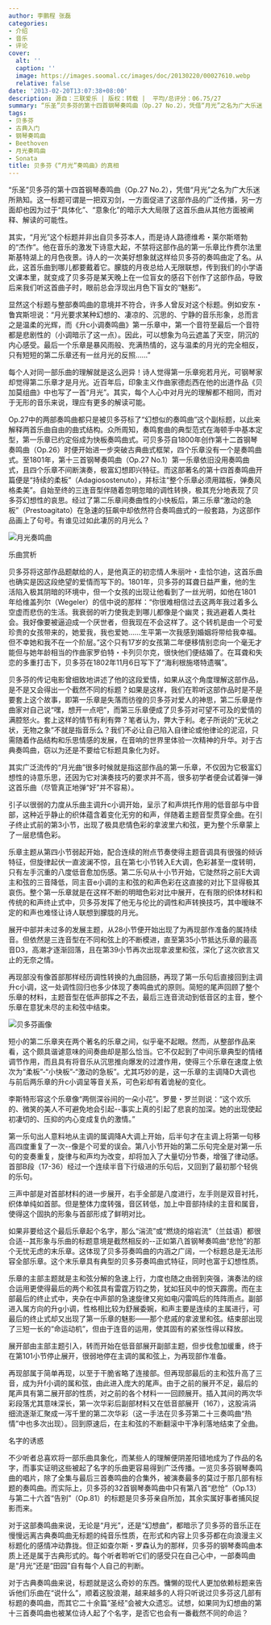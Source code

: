 ```yaml
---
author: 李鹏程 张磊
categories:
- 介绍
- 音乐
- 评论
cover:
  alt: ''
  caption: ''
  image: https://images.soomal.cc/images/doc/20130220/00027610.webp
  relative: false
date: '2013-02-20T13:07:38+08:00'
description: 源自：三联爱乐 | 版权：转载 |  平均/总评分：06.75/27
summary: “乐圣”贝多芬的第十四首钢琴奏鸣曲（Op.27 No.2），凭借“月光”之名为广大乐迷所熟知。这一标题可谓是一把双刃剑，一方面促进了这部作品的广泛传播，另一方面却也因为过于“具体化”、“意象化”的暗示大大局限了这首乐曲从其他方面被阐释、解读的可能性。实机上，“月光”这个标题并非出自贝多芬本人……
tags:
- 贝多芬
- 古典入门
- 钢琴奏鸣曲
- Beethoven
- 月光奏鸣曲
- Sonata
title: 贝多芬《“月光”奏鸣曲》的真相
---
```


“乐圣”贝多芬的第十四首钢琴奏鸣曲（Op.27 No.2），凭借“月光”之名为广大乐迷所熟知。这一标题可谓是一把双刃剑，一方面促进了这部作品的广泛传播，另一方面却也因为过于“具体化”、“意象化”的暗示大大局限了这首乐曲从其他方面被阐释、解读的可能性。

其实，“月光”这个标题并非出自贝多芬本人，而是诗人路德维希・莱尔斯塔勃的“杰作”。他在音乐的激发下诗意大起，不禁将这部作品的第一乐章比作费尔法里斯基特湖上的月色夜景。诗人的一次美好想象就这样给贝多芬的奏鸣曲定了名。从此，这首乐曲到哪儿都要戴着它。朦胧的月夜总给人无限联想，传到我们的小学语文课本里，就变成了贝多芬是某天晚上在一位盲女的感召下创作了这部作品，导致后来我们听这首曲子时，眼前总会浮现出月色下盲女的“魅影”。

显然这个标题与整部奏鸣曲的意境并不符合，许多人曾反对这个标题。例如安东・鲁宾斯坦说：“月光要求某种幻想的、凄凉的、沉思的、宁静的音乐形象，总而言之是温柔的光辉，而《升c小调奏鸣曲》第一乐章中，第一个音符至最后一个音符都是悲剧性的（小调暗示了这一点）。因此，可以想象为乌云遮盖了天空，阴沉的内心感受。最后一个乐章是暴风雨般、充满热情的，这与温柔的月光的完全相反，只有短短的第二乐章还有一丝月光的反照……”

每个人对同一部乐曲的理解就是这么迥异！诗人觉得第一乐章宛若月光，可钢琴家却觉得第二乐章才是月光。近百年后，印象主义作曲家德彪西在他的出道作品《贝加莫组曲》中也写了一首“月光”。其实，每个人心中对月光的理解都不相同，而对于无形的音乐来说，理应有更多的解读可能。

Op.27中的两部奏鸣曲都只是被贝多芬标了“幻想似的奏鸣曲”这个副标题，以此来解释两首乐曲自由的曲式结构。众所周知，奏鸣套曲的典型范式在海顿手中基本定型，第一乐章已约定俗成为快板奏鸣曲式。可贝多芬自1800年创作第十二首钢琴奏鸣曲（Op.26）时便开始进一步突破古典曲式框架，四个乐章没有一个是奏鸣曲式。至1801年，第十三首钢琴奏鸣曲（Op.27 No.1）第一乐章依旧没用奏鸣曲式，且四个乐章不间断演奏，极富幻想即兴特征。而这部著名的第十四首奏鸣曲开篇便是“持续的柔板”（Adagiosostenuto），并标注“整个乐章必须用踏板，弹奏风格柔美”。自始至终的三连音型伴随着忽明忽暗的调性转换，极其充分地表现了贝多芬幻想性的哀思。经过了第二乐章间奏曲性的小快板后，第三乐章“激动的急板”（Prestoagitato）在急速的狂飙中却依然符合奏鸣曲式的一般套路，为这部作品画上了句号。有谁见过如此凄厉的月光么？

![月光奏鸣曲](https://images.soomal.cc/images/doc/20130220/00027610.webp)





乐曲赏析

贝多芬将这部作品题献给的人，是他真正的初恋情人朱丽叶・圭恰尔迪，这首乐曲也确实是因这段绝望的爱情而写下的。1801年，贝多芬的耳聋日益严重，他的生活陷入极其阴暗的环境中，但一个女孩的出现让他看到了一丝光明，如他在1801年给维盖列尔（Wegeler）的信中说的那样：“你很难相信过去这两年我过着多么空虚而悲伤的生活。我衰弱的听力使我走到哪儿都像是个幽灵；我逃避着人类社会。我好像要被逼迫成一个厌世者，但我现在不会这样了。这个转机是由一个可爱珍贵的女孩带来的，她爱我，我也爱她……生平第一次我感到婚姻将带给我幸福。但不幸她和我不在一个阶层。”这个只有17岁的女孩第二年便移情别恋向一个毫无才能但与她年龄相当的作曲家罗伯特・卡列贝尔克，很快他们便结婚了。在耳聋和失恋的多重打击下，贝多芬在1802年11月6日写下了“海利根施塔特遗嘱”。

贝多芬的传记电影曾细致地讲述了他的这段爱情，如果从这个角度理解这部作品，是不是又会得出一个截然不同的标题？如果是这样，我们在聆听这部作品时是不是要套上这个故事，即第一乐章是失落而彷徨的贝多芬对爱人的神思，第二乐章是作曲家对自己说“嘿，想开一点吧”，而第三乐章便成了贝多芬对可望不可及的爱情的满腔怒火。套上这样的情节有利有弊？笔者认为，弊大于利。老子所说的“无状之状，无物之象”不就是指音乐么？我们不必让自己陷入自律论或他律论的泥沼，只需随着作品结构和乐思情感的发展，在音响的世界里体验一次精神的升华。对于古典奏鸣曲，窃以为还是不要给它标题具象化为好。

其实广泛流传的“月光曲”很多时候就是指这部作品的第一乐章，不仅因为它极富幻想性的诗意乐思，还因为它对演奏技巧的要求并不高，很多初学者便会试着弹一弹这首乐曲（尽管真正地弹“好”并不容易）。

引子以很弱的力度从乐曲主调升c小调开始，呈示了和声烘托作用的低音部与中音部，这种近乎静止的织体蕴含着变化无穷的和声，伴随着主题音型贯穿全曲。在引子终止式前的第3小节，出现了极具悲情色彩的拿波里六和弦，更为整个乐章蒙上了一层悲情色彩。

乐章主题从第四小节弱起开始，配合连续的附点节奏使得主题音调具有很强的倾诉特征，但旋律起伏一直波澜不惊，且在第七小节转入E大调，色彩甚至一度转明，只有左手沉重的八度低音愈加伤感。第二乐句从十小节开始，它陡然将之前E大调主和弦的三音降低，同主音e小调的主和弦的和声色彩在这直接的对比下显得极其哀伤。整个第一乐章就是在这样不断的明暗色彩对比中展开，在有限的织体材料和传统的和声终止式中，贝多芬发挥了他无与伦比的调性和声转换技巧，其中暧昧不定的和声也难怪让诗人联想到朦胧的月光。

展开中部并未过多的发展主题，从28小节便开始出现了为再现部作准备的属持续音。但依然是三连音型在不同和弦上的不断模进，直至第35小节抵达乐章的最高音D3，高潮才逐渐回落，且在第39小节再次出现拿波里和弦，深化了这次欲言又止的无奈之情。

再现部没有像首部那样经历调性转换的九曲回肠，再现了第一乐句后直接回到主调升c小调，这一处调性回归也多少体现了奏鸣曲式的原则。简短的尾声回顾了整个乐章的材料，主题音型在低声部挥之不去，最后三连音流动到低音区的主音，整个乐章在意犹未尽的主和弦中结束。

![贝多芬画像](https://images.soomal.cc/images/doc/20100513/00005428.webp)





短小的第二乐章夹在两个著名的乐章之间，似乎毫不起眼。然而，从整部作品来看，这个颇具谐谑意味的间奏曲却是那么恰当。它不仅起到了中间乐章典型的情绪调节作用，而且具有将音乐从沉思推向爆发的过渡作用，使得三个乐章在速度上依次为“柔板”-“小快板”-“激动的急板”。尤其巧妙的是，这一乐章的主调降D大调也与前后两乐章的升c小调呈等音关系，可色彩却有着诡秘的变化。

李斯特形容这个乐章像“两侧深谷间的一朵小花”。罗曼・罗兰则说：“这个欢乐的、微笑的美人不可避免地会引起--事实上真的引起了悲哀的加深。她的出现使起初凄切的、压抑的内心变成复仇的激情。”

第一乐句出人意料地从主调的属调降A大调上开始，后半句才在主调上将第一句移高四度重复了一次--像是个可爱的误会。第八小节开始的第二乐句完全是对第一乐句的变奏重复，旋律与和声均为改变，却将加入了大量切分节奏，增强了律动感。首部B段（17-36）经过一个连续半音下行级进的乐句后，又回到了最初那个轻佻的乐句。

三声中部是对首部材料的进一步展开，右手全部是八度进行，左手则是双音衬托，织体单纯如首部。但是整体力度转强，音区转低，加上中音部持续的主音和属音，使得这个固执的形象与首部形成了鲜明对比。

如果非要给这个最后乐章起个名字，那么“湍流”或“燃烧的熔岩流”（兰兹语）都很合适--其形象与乐曲的标题意境是截然相反的--正如第八首钢琴奏鸣曲“悲怆”的那个无忧无虑的末乐章。这体现了贝多芬奏鸣曲的内涵之广阔，一个标题总是无法形容全部乐章。这个末乐章具有典型的贝多芬奏鸣曲式特征，同时也富于幻想性质。

乐章的主部主题就是主和弦分解的急速上行，力度也随之由弱到突强，演奏法的综合运用更使得最后的两个和弦具有雷霆万钧之势，犹如狂风中的惊天霹雳。而在主部最后的终止式中，夹杂在中声部的急速旋律又宛如电闪雷鸣后的阵阵雨点。副部进入属方向的升g小调，性格相比较为舒展委婉，和声主要是连续的主属进行，可最后的终止式却又出现了第一乐章的魅影――那个悲戚的拿波里和弦。结束部出现了三短一长的“命运动机”，但由于连音的运用，使其固有的紧张性得以释放。

展开部由主部主题引入，转而开始在低音部展开副部主题，但步伐愈加缓重，终于在第101小节停止展开，很弱地停在主调的属和弦上，为再现部作准备。

再现部属于简单再现，以至于干脆省略了连接部。但再现部最后的主和弦升高了三音，成为升f小调的属和弦，由此进入庞大的尾声。由于之前的展开不足，最后的尾声具有第二展开部的性质，对之前的各个材料一一回顾展开。插入其间的两次华彩段落尤其意味深长，第一次华彩后副部材料又在低音部展开（167），这股涓涓细流逐渐汇聚成一泻千里的第二次华彩（这一手法在贝多芬第二十三奏鸣曲“热情”中也多次出现）。回到原速后，在主和弦的不断翻滚中干净利落地结束了全曲。

名字的诱惑

不少听者总喜欢将一部乐曲具象化，而某些人的理解便阴差阳错地成为了作品的名字，而事实证明这些被起了名字的乐曲更容易得到广泛传播。一览贝多芬钢琴奏鸣曲的唱片，除了全集与最后三首奏鸣曲的合集外，被演奏最多的莫过于那几部有标题的奏鸣曲。而实际上，贝多芬的32首钢琴奏鸣曲中只有第八首“悲怆”（Op.13）与第二十六首“告别”（Op.81）的标题是贝多芬亲自所加，其余实属好事者捕风捉影而来。

对于这部奏鸣曲来说，无论是“月光”，还是“幻想曲”，都暗示了贝多芬的音乐正在慢慢远离古典奏鸣曲无标题的纯音乐性质，在形式和内容上贝多芬都在向浪漫主义标题化的感情冲动靠拢。但正如查尔斯・罗森认为的那样，贝多芬的钢琴奏鸣曲本质上还是属于古典形式的。每个听者聆听它们的感受只在自己心中，一部奏鸣曲是“月光”还是“田园”自有每个人自己的判断。

对于古典奏鸣曲来说，标题就是这么奇妙的东西。慵懒的现代人更加依赖标题来告诉他们乐曲在“说什么”，顺着这股浪潮，越来越多的人将只听说过贝多芬这几部有标题的奏鸣曲，而其它二十余篇“圣经”会被大众遗忘。试想，如果同为幻想曲的第十三首奏鸣曲也被某位诗人起了个名字，是否它也会有一番截然不同的命运？